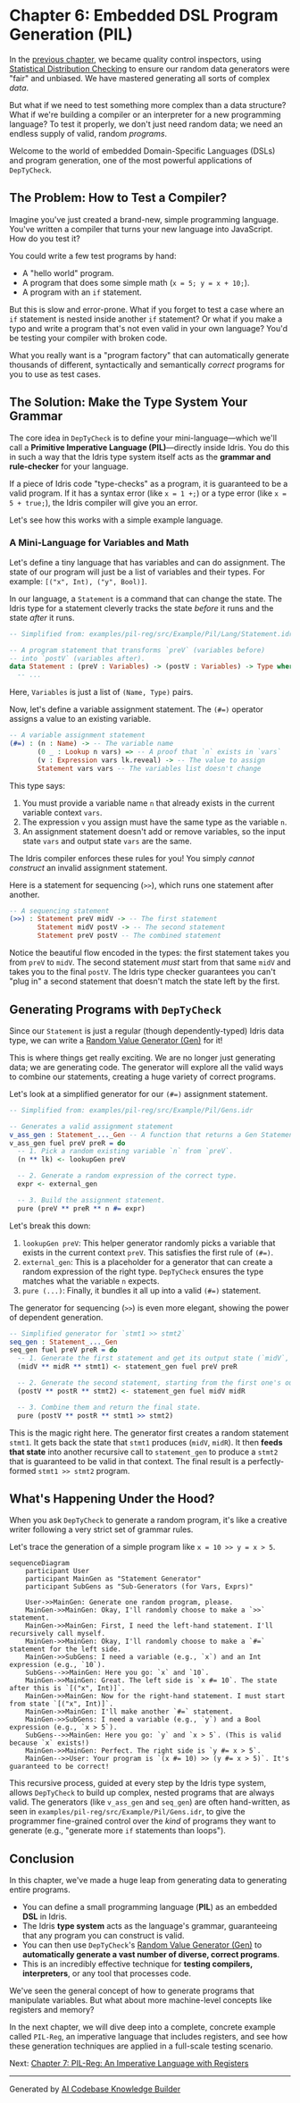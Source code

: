 # Chapter 6: Embedded DSL Program Generation (PIL)

In the [previous chapter](05_statistical_distribution_checking_.md), we became quality control inspectors, using [Statistical Distribution Checking](05_statistical_distribution_checking_.md) to ensure our random data generators were "fair" and unbiased. We have mastered generating all sorts of complex *data*.

But what if we need to test something more complex than a data structure? What if we're building a compiler or an interpreter for a new programming language? To test it properly, we don't just need random data; we need an endless supply of valid, random *programs*.

Welcome to the world of embedded Domain-Specific Languages (DSLs) and program generation, one of the most powerful applications of `DepTyCheck`.

## The Problem: How to Test a Compiler?

Imagine you've just created a brand-new, simple programming language. You've written a compiler that turns your new language into JavaScript. How do you test it?

You could write a few test programs by hand:
*   A "hello world" program.
*   A program that does some simple math (`x = 5; y = x + 10;`).
*   A program with an `if` statement.

But this is slow and error-prone. What if you forget to test a case where an `if` statement is nested inside another `if` statement? Or what if you make a typo and write a program that's not even valid in your own language? You'd be testing your compiler with broken code.

What you really want is a "program factory" that can automatically generate thousands of different, syntactically and semantically *correct* programs for you to use as test cases.

## The Solution: Make the Type System Your Grammar

The core idea in `DepTyCheck` is to define your mini-language—which we'll call a **Primitive Imperative Language (PIL)**—directly inside Idris. You do this in such a way that the Idris type system itself acts as the **grammar and rule-checker** for your language.

If a piece of Idris code "type-checks" as a program, it is guaranteed to be a valid program. If it has a syntax error (like `x = 1 +;`) or a type error (like `x = 5 + true;`), the Idris compiler will give you an error.

Let's see how this works with a simple example language.

### A Mini-Language for Variables and Math

Let's define a tiny language that has variables and can do assignment. The state of our program will just be a list of variables and their types. For example: `[("x", Int), ("y", Bool)]`.

In our language, a `Statement` is a command that can change the state. The Idris type for a statement cleverly tracks the state *before* it runs and the state *after* it runs.

```idris
-- Simplified from: examples/pil-reg/src/Example/Pil/Lang/Statement.idr

-- A program statement that transforms `preV` (variables before)
-- into `postV` (variables after).
data Statement : (preV : Variables) -> (postV : Variables) -> Type where
  -- ...
```
Here, `Variables` is just a list of `(Name, Type)` pairs.

Now, let's define a variable assignment statement. The `(#=)` operator assigns a value to an existing variable.

```idris
-- A variable assignment statement
(#=) : (n : Name) -> -- The variable name
       (0 _ : Lookup n vars) => -- A proof that `n` exists in `vars`
       (v : Expression vars lk.reveal) -> -- The value to assign
       Statement vars vars -- The variables list doesn't change
```

This type says:
1.  You must provide a variable name `n` that already exists in the current variable context `vars`.
2.  The expression `v` you assign must have the same type as the variable `n`.
3.  An assignment statement doesn't add or remove variables, so the input state `vars` and output state `vars` are the same.

The Idris compiler enforces these rules for you! You simply *cannot construct* an invalid assignment statement.

Here is a statement for sequencing (`>>`), which runs one statement after another.

```idris
-- A sequencing statement
(>>) : Statement preV midV -> -- The first statement
       Statement midV postV -> -- The second statement
       Statement preV postV -- The combined statement
```

Notice the beautiful flow encoded in the types: the first statement takes you from `preV` to `midV`. The second statement *must* start from that same `midV` and takes you to the final `postV`. The Idris type checker guarantees you can't "plug in" a second statement that doesn't match the state left by the first.

## Generating Programs with `DepTyCheck`

Since our `Statement` is just a regular (though dependently-typed) Idris data type, we can write a [Random Value Generator (Gen)](01_random_value_generator__gen__.md) for it!

This is where things get really exciting. We are no longer just generating data; we are generating code. The generator will explore all the valid ways to combine our statements, creating a huge variety of correct programs.

Let's look at a simplified generator for our `(#=)` assignment statement.

```idris
-- Simplified from: examples/pil-reg/src/Example/Pil/Gens.idr

-- Generates a valid assignment statement
v_ass_gen : Statement_..._Gen -- A function that returns a Gen Statement
v_ass_gen fuel preV preR = do
  -- 1. Pick a random existing variable `n` from `preV`.
  (n ** lk) <- lookupGen preV

  -- 2. Generate a random expression of the correct type.
  expr <- external_gen

  -- 3. Build the assignment statement.
  pure (preV ** preR ** n #= expr)
```
Let's break this down:
1.  `lookupGen preV`: This helper generator randomly picks a variable that exists in the current context `preV`. This satisfies the first rule of `(#=)`.
2.  `external_gen`: This is a placeholder for a generator that can create a random expression of the right type. `DepTyCheck` ensures the type matches what the variable `n` expects.
3.  `pure (...)`: Finally, it bundles it all up into a valid `(#=)` statement.

The generator for sequencing (`>>`) is even more elegant, showing the power of dependent generation.

```idris
-- Simplified generator for `stmt1 >> stmt2`
seq_gen : Statement_..._Gen
seq_gen fuel preV preR = do
  -- 1. Generate the first statement and get its output state (`midV`, `midR`).
  (midV ** midR ** stmt1) <- statement_gen fuel preV preR

  -- 2. Generate the second statement, starting from the first one's output state.
  (postV ** postR ** stmt2) <- statement_gen fuel midV midR

  -- 3. Combine them and return the final state.
  pure (postV ** postR ** stmt1 >> stmt2)
```
This is the magic right here. The generator first creates a random statement `stmt1`. It gets back the state that `stmt1` produces (`midV`, `midR`). It then **feeds that state** into another recursive call to `statement_gen` to produce a `stmt2` that is guaranteed to be valid in that context. The final result is a perfectly-formed `stmt1 >> stmt2` program.

## What's Happening Under the Hood?

When you ask `DepTyCheck` to generate a random program, it's like a creative writer following a very strict set of grammar rules.

Let's trace the generation of a simple program like `x = 10 >> y = x > 5`.

```mermaid
sequenceDiagram
    participant User
    participant MainGen as "Statement Generator"
    participant SubGens as "Sub-Generators (for Vars, Exprs)"

    User->>MainGen: Generate one random program, please.
    MainGen->>MainGen: Okay, I'll randomly choose to make a `>>` statement.
    MainGen->>MainGen: First, I need the left-hand statement. I'll recursively call myself.
    MainGen->>MainGen: Okay, I'll randomly choose to make a `#=` statement for the left side.
    MainGen->>SubGens: I need a variable (e.g., `x`) and an Int expression (e.g., `10`).
    SubGens-->>MainGen: Here you go: `x` and `10`.
    MainGen->>MainGen: Great. The left side is `x #= 10`. The state after this is `[("x", Int)]`.
    MainGen->>MainGen: Now for the right-hand statement. I must start from state `[("x", Int)]`.
    MainGen->>MainGen: I'll make another `#=` statement.
    MainGen->>SubGens: I need a variable (e.g., `y`) and a Bool expression (e.g., `x > 5`).
    SubGens-->>MainGen: Here you go: `y` and `x > 5`. (This is valid because `x` exists!)
    MainGen->>MainGen: Perfect. The right side is `y #= x > 5`.
    MainGen-->>User: Your program is `(x #= 10) >> (y #= x > 5)`. It's guaranteed to be correct!
```

This recursive process, guided at every step by the Idris type system, allows `DepTyCheck` to build up complex, nested programs that are always valid. The generators (like `v_ass_gen` and `seq_gen`) are often hand-written, as seen in `examples/pil-reg/src/Example/Pil/Gens.idr`, to give the programmer fine-grained control over the *kind* of programs they want to generate (e.g., "generate more `if` statements than loops").

## Conclusion

In this chapter, we've made a huge leap from generating data to generating entire programs.

*   You can define a small programming language (**PIL**) as an embedded **DSL** in Idris.
*   The Idris **type system** acts as the language's grammar, guaranteeing that any program you can construct is valid.
*   You can then use `DepTyCheck`'s [Random Value Generator (Gen)](01_random_value_generator__gen__.md) to **automatically generate a vast number of diverse, correct programs**.
*   This is an incredibly effective technique for **testing compilers, interpreters**, or any tool that processes code.

We've seen the general concept of how to generate programs that manipulate variables. But what about more machine-level concepts like registers and memory?

In the next chapter, we will dive deep into a complete, concrete example called `PIL-Reg`, an imperative language that includes registers, and see how these generation techniques are applied in a full-scale testing scenario.

Next: [Chapter 7: PIL-Reg: An Imperative Language with Registers](07_pil_reg__an_imperative_language_with_registers__.md)

---

Generated by [AI Codebase Knowledge Builder](https://github.com/The-Pocket/Tutorial-Codebase-Knowledge)